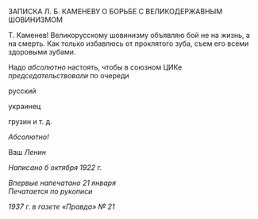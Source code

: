 ЗАПИСКА Л. Б. КАМЕНЕВУ О БОРЬБЕ С ВЕЛИКОДЕРЖАВНЫМ ШОВИНИЗМОМ

Т. Каменев! Великорусскому шовинизму объявляю бой не на жизнь, а на смерть. Как только избавлюсь от проклятого зуба, съем его всеми здоровыми зубами.

Надо _абсолютно_ настоять, чтобы в союзном ЦИКе _председательствовали_ по очере­ди

русский

украинец

грузин и т. д.

_Абсолютно!_

Ваш _Ленин_

_Написано б октября 1922 г._

_Впервые напечатано 21 января                                                            Печатается по рукописи_

_1937 г. в газете «Правда» № 21_